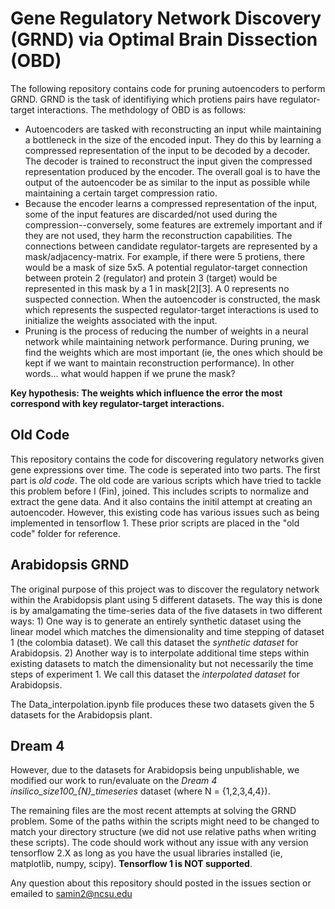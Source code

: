 # Gene Regulatory Network Discovery (GRND) via Optimal Brain Dissection (OBD)

The following repository contains code for pruning autoencoders to perform GRND. GRND is the task of identifiying which protiens pairs have regulator-target interactions. The methdology of OBD is as follows: 
- Autoencoders are tasked with reconstructing an input while maintaining a bottleneck in the size of the encoded input. They do this by learning a compressed representation of the input to be decoded by a decoder. The decoder is trained to reconstruct the input given the compressed representation produced by the encoder. The overall goal is to have the output of the autoencoder be as similar to the input as possible while maintaining a certain target compression ratio.   
- Because the encoder learns a compressed representation of the input, some of the input features are discarded/not used during the compression--conversely, some features are extremely important and if they are not used, they harm the reconstruction capabilities. The connections between candidate regulator-targets are represented by a mask/adjacency-matrix. For example, if there were 5 protiens, there would be a mask of size 5x5. A potential regulator-target connection between protein 2 (regulator) and protein 3 (target) would be represented in this mask by a 1 in mask[2][3]. A 0 represents no suspected connection. When the autoencoder is constructed, the mask which represents the suspected regulator-target interactions is used to initialize the weights associated with the input. 
- Pruning is the process of reducing the number of weights in a neural network while maintaining network performance. During pruning, we find the weights which are most important (ie, the ones which should be kept if we want to maintain reconstruction performance). In other words... what would happen if we prune the mask?

**Key hypothesis: The weights which influence the error the most correspond with key regulator-target interactions.**

 



## Old Code
This repository contains the code for discovering regulatory networks given gene expressions over time. The code is seperated into two parts. The first part is *old code*. The old code are various scripts which have tried to tackle this problem before I (Fin), joined. This includes scripts to normalize and extract the gene data. And it also contains the initil attempt at creating an autoencoder. However, this existing code has various issues such as being implemented in tensorflow 1. These prior scripts are placed in the "old code" folder for reference. 

## Arabidopsis GRND

The original purpose of this project was to discover the regulatory network within the Arabidopsis plant using 5 different datasets. The way this is done is by amalgamating the time-series data of the five datasets in two different ways: 
    1) One way is to generate an entirely synthetic dataset using the linear model which matches the dimensionality and time stepping of dataset 1 (the colombia dataset). We call this dataset the *synthetic dataset* for Arabidopsis. 
    2) Another way is to interpolate additional time steps within existing datasets to match the dimensionality but not necessarily the time steps of experiment 1. We call this dataset the *interpolated dataset* for Arabidopsis. 
    
The Data_interpolation.ipynb file produces these two datasets given the 5 datasets for the Arabidopsis plant. 

## Dream 4

However, due to the datasets for Arabidopsis being unpublishable, we modified our work to run/evaluate on the *Dream 4 insilico_size100_{N}_timeseries* dataset (where N = {1,2,3,4,4}). 

The remaining files are the most recent attempts at solving the GRND problem. Some of the paths within the scripts might need to be changed to match your directory structure (we did not use relative paths when writing these scripts). The code should work without any issue with any version tensorflow 2.X as long as you have the usual libraries installed (ie, matplotlib, numpy, scipy). **Tensorflow 1 is NOT supported**.  

Any question about this repository should posted in the issues section or emailed to samin2@ncsu.edu 
